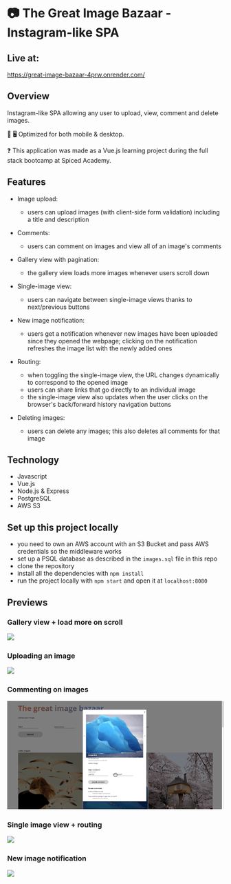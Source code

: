 # 📷 The Great Image Bazaar - Instagram-like SPA

## Live at:

https://great-image-bazaar-4prw.onrender.com/

## Overview

Instagram-like SPA allowing any user to upload, view, comment and delete images.

📱 🖥 Optimized for both mobile & desktop.

❓ This application was made as a Vue.js learning project during the full stack bootcamp at Spiced Academy.

## Features

-   Image upload:

    -   users can upload images (with client-side form validation) including a title and description

-   Comments:

    -   users can comment on images and view all of an image's comments

-   Gallery view with pagination:

    -   the gallery view loads more images whenever users scroll down

-   Single-image view:

    -   users can navigate between single-image views thanks to next/previous buttons

-   New image notification:

    -   users get a notification whenever new images have been uploaded since they opened the webpage; clicking on the notification refreshes the image list with the newly added ones

-   Routing:

    -   when toggling the single-image view, the URL changes dynamically to correspond to the opened image
    -   users can share links that go directly to an individual image
    -   the single-image view also updates when the user clicks on the browser's back/forward history navigation buttons

-   Deleting images:

    -   users can delete any images; this also deletes all comments for that image

## Technology

-   Javascript
-   Vue.js
-   Node.js & Express
-   PostgreSQL
-   AWS S3

## Set up this project locally

-   you need to own an AWS account with an S3 Bucket and pass AWS credentials so the middleware works
-   set up a PSQL database as described in the `images.sql` file in this repo
-   clone the repository
-   install all the dependencies with `npm install`
-   run the project locally with `npm start` and open it at `localhost:8080`

## Previews

### Gallery view + load more on scroll

<img src="public/gallery_pagination_.gif">

<br>

### Uploading an image

<img src="public/image_upload_.gif">

<br>

### Commenting on images

<img src="public/comment_.gif">

<br>

### Single image view + routing

<img src="public/single_view_routing_.gif">

<br>

### New image notification

<img src="public/new_image_notification_.gif">

<br>
